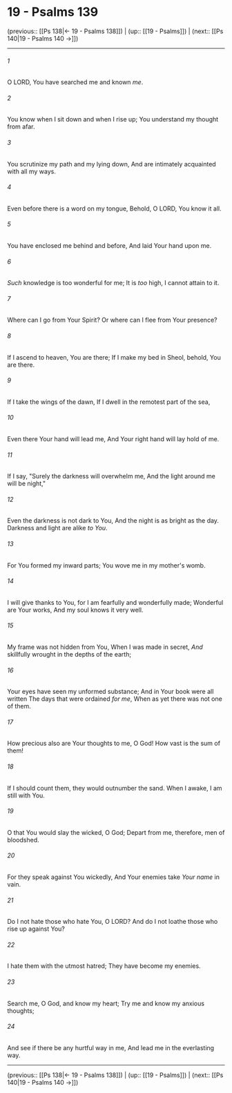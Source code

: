 # 19 - Psalms 139

(previous:: [[Ps 138|← 19 - Psalms 138]]) | (up:: [[19 - Psalms]]) | (next:: [[Ps 140|19 - Psalms 140 →]])

***


###### 1 
O LORD, You have searched me and known _me_. 

###### 2 
You know when I sit down and when I rise up; You understand my thought from afar. 

###### 3 
You scrutinize my path and my lying down, And are intimately acquainted with all my ways. 

###### 4 
Even before there is a word on my tongue, Behold, O LORD, You know it all. 

###### 5 
You have enclosed me behind and before, And laid Your hand upon me. 

###### 6 
_Such_ knowledge is too wonderful for me; It is _too_ high, I cannot attain to it. 

###### 7 
Where can I go from Your Spirit? Or where can I flee from Your presence? 

###### 8 
If I ascend to heaven, You are there; If I make my bed in Sheol, behold, You are there. 

###### 9 
If I take the wings of the dawn, If I dwell in the remotest part of the sea, 

###### 10 
Even there Your hand will lead me, And Your right hand will lay hold of me. 

###### 11 
If I say, "Surely the darkness will overwhelm me, And the light around me will be night," 

###### 12 
Even the darkness is not dark to You, And the night is as bright as the day. Darkness and light are alike _to You_. 

###### 13 
For You formed my inward parts; You wove me in my mother's womb. 

###### 14 
I will give thanks to You, for I am fearfully and wonderfully made; Wonderful are Your works, And my soul knows it very well. 

###### 15 
My frame was not hidden from You, When I was made in secret, _And_ skillfully wrought in the depths of the earth; 

###### 16 
Your eyes have seen my unformed substance; And in Your book were all written The days that were ordained _for me_, When as yet there was not one of them. 

###### 17 
How precious also are Your thoughts to me, O God! How vast is the sum of them! 

###### 18 
If I should count them, they would outnumber the sand. When I awake, I am still with You. 

###### 19 
O that You would slay the wicked, O God; Depart from me, therefore, men of bloodshed. 

###### 20 
For they speak against You wickedly, And Your enemies take _Your name_ in vain. 

###### 21 
Do I not hate those who hate You, O LORD? And do I not loathe those who rise up against You? 

###### 22 
I hate them with the utmost hatred; They have become my enemies. 

###### 23 
Search me, O God, and know my heart; Try me and know my anxious thoughts; 

###### 24 
And see if there be any hurtful way in me, And lead me in the everlasting way.

***

(previous:: [[Ps 138|← 19 - Psalms 138]]) | (up:: [[19 - Psalms]]) | (next:: [[Ps 140|19 - Psalms 140 →]])
